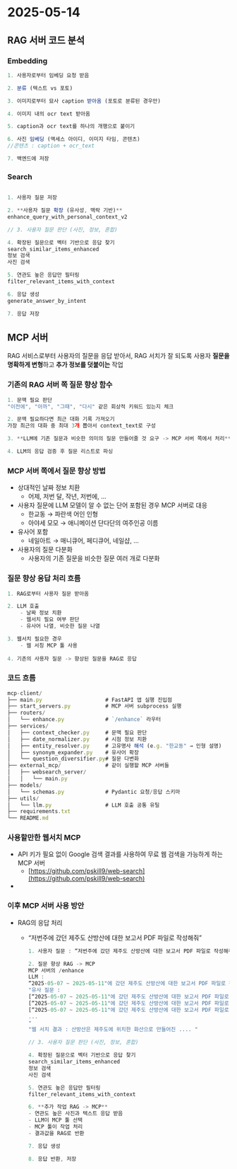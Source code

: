 # 2025-05-14

## RAG 서버 코드 분석

### Embedding

```jsx
1. 사용자로부터 임베딩 요청 받음

2. 분류 (텍스트 vs 포토)

3. 이미지로부터 묘사 caption 받아옴 (포토로 분류된 경우만)

4. 이미지 내의 ocr text 받아옴

5. caption과 ocr text를 하나의 개행으로 붙이기

6. 사진 임베딩 (액세스 아이디, 이미지 타임, 콘텐츠)
//콘텐츠 : caption + ocr_text

7. 백엔드에 저장
```

### Search

```jsx

1. 사용자 질문 저장

2. **사용자 질문 확장 (유사성, 맥락 기반)**
enhance_query_with_personal_context_v2

// 3. 사용자 질문 판단 (사진, 정보, 혼합)

4. 확장된 질문으로 벡터 기반으로 응답 찾기
search_similar_items_enhanced
정보 검색
사진 검색

5. 연관도 높은 응답만 필터링
filter_relevant_items_with_context

6. 응답 생성
generate_answer_by_intent

7. 응답 저장
```

## MCP 서버

RAG 서비스로부터 사용자의 질문을 응답 받아서, RAG 서치가 잘 되도록 사용자 **질문을 명확하게 변형**하고 **추가 정보를 덧붙이는** 작업

### 기존의 RAG 서버 쪽 질문 향상 함수

```jsx
1. 문맥 필요 판단
"이전에", "아까", "그때", "다시" 같은 회상적 키워드 있는지 체크

2. 문맥 필요하다면 최근 대화 기록 가져오기
가장 최근의 대화 중 최대 3개 뽑아서 context_text로 구성

3. **LLM에 기존 질문과 비슷한 의미의 질문 만들어줄 것 요구 -> MCP 서버 쪽에서 처리**

4. LLM의 응답 검증 후 질문 리스트로 파싱
```

### MCP 서버 쪽에서 질문 향상 방법

- 상대적인 날짜 정보 치환
    - 어제, 저번 달, 작년, 저번에, …
- 사용자 질문에 LLM 모델이 알 수 없는 단어 포함된 경우 MCP 서버로 대응
    - 한교동 → 파란색 어인 인형
    - 아야세 모모 → 애니메이션 단다단의 여주인공 이름
- 유사어 포함
    - 네일아트 → 매니큐어, 페디큐어, 네일샵, …
- 사용자의 질문 다분화
    - 사용자의 기존 질문을 비슷한 질문 여러 개로 다분화

### 질문 향상 응답 처리 흐름

```jsx
1. RAG로부터 사용자 질문 받아옴

2. LLM 호출
	- 날짜 정보 치환
	- 웹서치 필요 여부 판단
	- 유사어 나열, 비슷한 질문 나열

3. 웹서치 필요한 경우 
	- 웹 서칭 MCP 툴 사용
	
4. 기존의 사용자 질문 -> 향상된 질문을 RAG로 응답
```

### 코드 흐름

```jsx
mcp-client/
├── main.py                    # FastAPI 앱 실행 진입점
├── start_servers.py           # MCP 서버 subprocess 실행
├── routers/
│   └── enhance.py             # `/enhance` 라우터
├── services/
│   ├── context_checker.py     # 문맥 필요 판단
│   ├── date_normalizer.py     # 시점 정보 치환
│   ├── entity_resolver.py     # 고유명사 해석 (e.g. "한교동" → 인형 설명)
│   ├── synonym_expander.py    # 유사어 확장
│   └── question_diversifier.py# 질문 다변화
├── external_mcp/              # 같이 실행할 MCP 서버들
│   ├── websearch_server/
│   │   └── main.py
├── models/
│   └── schemas.py             # Pydantic 요청/응답 스키마
├── utils/
│   └── llm.py                 # LLM 호출 공통 유틸
├── requirements.txt
└── README.md
```

### 사용할만한 웹서치 MCP

- API 키가 필요 없이 Google 검색 결과를 사용하여 무료 웹 검색을 가능하게 하는 MCP 서버
    - [https://github.com/pskill9/web-search](https://github.com/pskill9/web-search)
- 

### 이후 MCP 서버 사용 방안

- RAG의 응답 처리
    - “저번주에 갔던 제주도 산방산에 대한 보고서 PDF 파일로 작성해줘”
        
        ```jsx
        1. 사용자 질문 : “저번주에 갔던 제주도 산방산에 대한 보고서 PDF 파일로 작성해줘”
        
        2. 질문 향상 RAG -> MCP
        MCP 서버의 /enhance
        LLM : 
        “2025-05-07 ~ 2025-05-11"에 갔던 제주도 산방산에 대한 보고서 PDF 파일로 작성해줘”
        "유사 질문 : 
        [“2025-05-07 ~ 2025-05-11"에 갔던 제주도 산방산에 대한 보고서 PDF 파일로 작성해줘”], 
        [“2025-05-07 ~ 2025-05-11"에 갔던 제주도 산방산에 대한 보고서 PDF 파일로 작성해줘"], 
        [“2025-05-07 ~ 2025-05-11"에 갔던 제주도 산방산에 대한 보고서 PDF 파일로 작성해줘”], 
        ...
        "
        "웹 서치 결과 : 산방산은 제주도에 위치한 화산으로 만들어진 .... "
        
        // 3. 사용자 질문 판단 (사진, 정보, 혼합)
        
        4. 확장된 질문으로 벡터 기반으로 응답 찾기
        search_similar_items_enhanced
        정보 검색
        사진 검색
        
        5. 연관도 높은 응답만 필터링
        filter_relevant_items_with_context
        
        6. **추가 작업 RAG -> MCP**
        - 연관도 높은 사진과 텍스트 응답 받음
        - LLM이 MCP 툴 선택
        - MCP 툴이 작업 처리
        - 결과값을 RAG로 반환
        
        7. 응답 생성
        
        8. 응답 반환, 저장
        ```